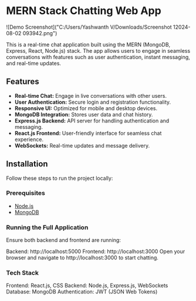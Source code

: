 # MERN Stack Chatting Web App

![Demo Screenshot]("C:/Users/Yashwanth V/Downloads/Screenshot 12024-08-02 093942.png")

This is a real-time chat application built using the MERN (MongoDB, Express, React, Node.js) stack. The app allows users to engage in seamless conversations with features such as user authentication, instant messaging, and real-time updates.

## Features

- **Real-time Chat:** Engage in live conversations with other users.
- **User Authentication:** Secure login and registration functionality.
- **Responsive UI:** Optimized for mobile and desktop devices.
- **MongoDB Integration:** Stores user data and chat history.
- **Express.js Backend:** API server for handling authentication and messaging.
- **React.js Frontend:** User-friendly interface for seamless chat experience.
- **WebSockets:** Real-time updates and message delivery.


## Installation

Follow these steps to run the project locally:

### Prerequisites

- [Node.js](https://nodejs.org/)
- [MongoDB](https://www.mongodb.com/)
### Running the Full Application
Ensure both backend and frontend are running:

Backend: http://localhost:5000
Frontend: http://localhost:3000
Open your browser and navigate to http://localhost:3000 to start chatting.

### Tech Stack

Frontend: React.js, CSS
Backend: Node.js, Express.js, WebSockets
Database: MongoDB
Authentication: JWT (JSON Web Tokens)

